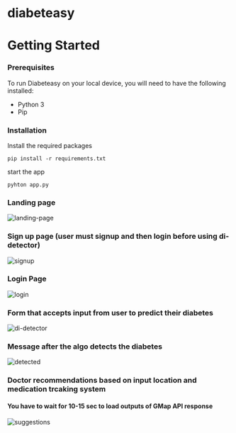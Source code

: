 # diabeteasy



# Getting Started
### Prerequisites
To run Diabeteasy on your local device, you will need to have the following installed:

- Python 3
- Pip

### Installation
Install the required packages
```
pip install -r requirements.txt

```
start the app

```
pyhton app.py

```

### Landing page
![landing-page](https://user-images.githubusercontent.com/70543525/226149291-0c92038a-051a-450e-b9c5-4782e24ebd60.png)

### Sign up page (user must signup and then login before using di-detector)
![signup](https://user-images.githubusercontent.com/70543525/226149294-31c5d032-ceb8-4d2c-b11d-6ba51e33756d.png)

### Login Page
![login](https://user-images.githubusercontent.com/70543525/226149297-7256fa89-5408-4ac5-839f-efb2f4d567a2.png)

### Form that accepts input from user to predict their diabetes
![di-detector](https://user-images.githubusercontent.com/70543525/226149314-1c3a6889-a6c3-4da9-8aba-428b12285cca.png)
### Message after the algo detects the diabetes 
![detected](https://user-images.githubusercontent.com/70543525/226149328-31080a9b-acf2-4a6e-9d6b-9e0654c591bf.png)
### Doctor recommendations based on input location and medication trcaking system 
#### You have to wait for 10-15 sec to load outputs of GMap API response
![suggestions](https://user-images.githubusercontent.com/70543525/226149353-face69a4-a36a-49f3-9e7f-fa37905bcb1a.png)

